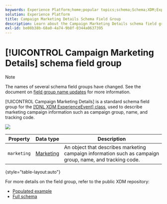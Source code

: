 ```yaml
---
keywords: Experience Platform;home;popular topics;schema;Schema;XDM;ExperienceEvent;fields;schemas;Schemas;Schema design;field group;field group;
solution: Experience Platform
title: Campaign Marketing Details Schema Field Group
description: Learn about the Campaign Marketing Details schema field group.
exl-id: be08b38b-68a0-4a74-9b8f-0344a0637395
---
```

# [!UICONTROL Campaign Marketing Details] schema field group

>[!NOTE]
>
>The names of several schema field groups have changed. See the document on [field group name updates](../name-updates.md) for more information.

[!UICONTROL Campaign Marketing Details] is a standard schema field group for the [[!DNL XDM ExperienceEvent] class](../../classes/experienceevent.md), used to describe marketing campaign information such as campaign group, name, and tracking code.

![](../../images/field-groups/campaign-marketing-details.png)

| Property | Data type | Description |
| --- | --- | --- |
| `marketing` | [Marketing](../../data-types/marketing.md)  | An object that describes marketing campaign information such as campaign group, name, and tracking code. |

{style="table-layout:auto"}

For more details on the field group, refer to the public XDM repository:

* [Populated example](https://github.com/adobe/xdm/blob/master/components/fieldgroups/experience-event/experienceevent-marketing.example.1.json)
* [Full schema](https://github.com/adobe/xdm/blob/master/components/fieldgroups/experience-event/experienceevent-marketing.schema.json)
